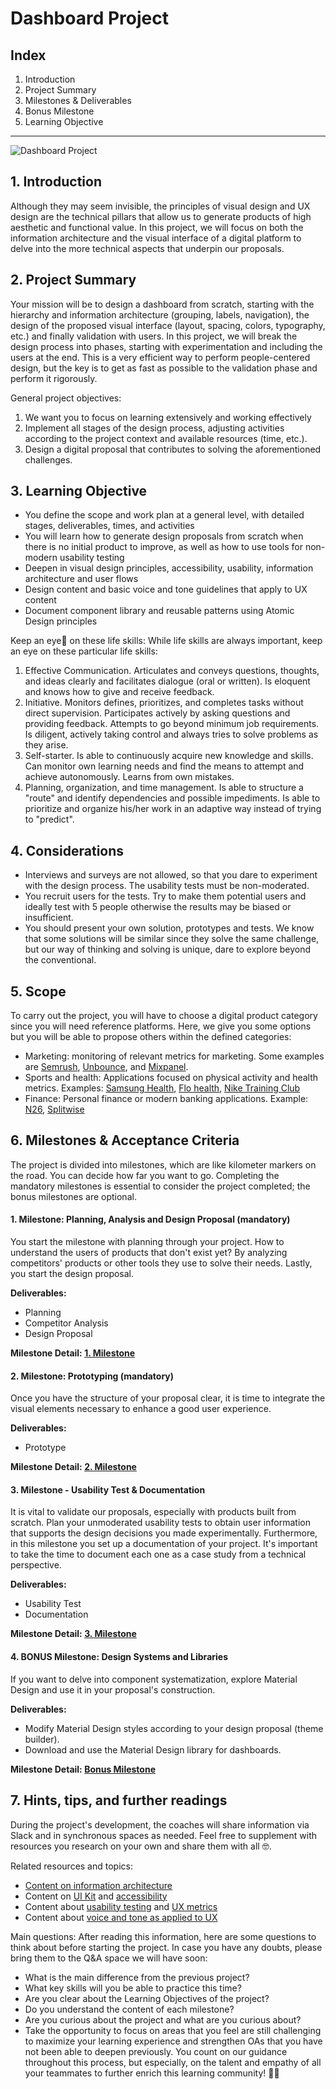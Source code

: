 # Dashboard Project

## Index
1. Introduction
2. Project Summary
3. Milestones & Deliverables
4. Bonus Milestone
5. Learning Objective

----------
![Dashboard Project](https://github.com/ReDI-School/ux_ui_bootcamp/assets/51905839/53453069-07a7-4050-a817-cad4181bba7b)


## 1. Introduction
Although they may seem invisible, the principles of visual design and UX design are the technical pillars that allow us to generate products of high aesthetic and functional value. In this project, we will focus on both the information architecture and the visual interface of a digital platform to delve into the more technical aspects that underpin our proposals.

## 2. Project Summary
Your mission will be to design a dashboard from scratch, starting with the hierarchy and information architecture (grouping, labels, navigation), the design of the proposed visual interface (layout, spacing, colors, typography, etc.) and finally validation with users.
In this project, we will break the design process into phases, starting with experimentation and including the users at the end. This is a very efficient way to perform people-centered design, but the key is to get as fast as possible to the validation phase and perform it rigorously.

General project objectives:
1. We want you to focus on learning extensively and working effectively
2. Implement all stages of the design process, adjusting activities according to the project context and available resources (time, etc.).
3. Design a digital proposal that contributes to solving the aforementioned challenges.

## 3. Learning Objective
- You define the scope and work plan at a general level, with detailed stages, deliverables, times, and activities
- You will learn how to generate design proposals from scratch when there is no initial product to improve, as well as how to use tools for non-modern usability testing
- Deepen in visual design principles, accessibility, usability, information architecture and user flows
- Design content and basic voice and tone guidelines that apply to UX content
- Document component library and reusable patterns using Atomic Design principles 

Keep an eye👀 on these life skills:
While life skills are always important, keep an eye on these particular life skills:
1. Effective Communication. Articulates and conveys questions, thoughts, and ideas clearly and facilitates dialogue (oral or written). Is eloquent and knows how to give and receive feedback.
2. Initiative. Monitors defines, prioritizes, and completes tasks without direct supervision. Participates actively by asking questions and providing feedback. Attempts to go beyond minimum job requirements. Is diligent, actively taking control and always tries to solve problems as they arise.
3. Self-starter. Is able to continuously acquire new knowledge and skills. Can monitor own learning needs and find the means to attempt and achieve autonomously. Learns from own mistakes.
4. Planning, organization, and time management. Is able to structure a "route" and identify dependencies and possible impediments. Is able to prioritize and organize his/her work in an adaptive way instead of trying to "predict".


## 4. Considerations
- Interviews and surveys are not allowed, so that you dare to experiment with the design process. The usability tests must be non-moderated.
- You recruit users for the tests. Try to make them potential users and ideally test with 5 people otherwise the results may be biased or insufficient.
- You should present your own solution, prototypes and tests. We know that some solutions will be similar since they solve the same challenge, but our way of thinking and solving is unique, dare to explore beyond the conventional.

## 5. Scope
To carry out the project, you will have to choose a digital product category since you will need reference platforms. Here, we give you some options but you will be able to propose others within the defined categories:
- Marketing: monitoring of relevant metrics for marketing. Some examples are [Semrush](https://www.semrush.com/), [Unbounce](https://unbounce.com/), and [Mixpanel](https://mixpanel.com/).
- Sports and health: Applications focused on physical activity and health metrics. Examples: [Samsung Health](https://play.google.com/store/apps/details?id=com.sec.android.app.shealth&hl=en&gl=US&pli=1), [Flo health](https://flo.health/de), [Nike Training Club](https://www.nike.com/ntc-app)
- Finance: Personal finance or modern banking applications. Example: [N26](https://n26.com/de-de), [Splitwise](https://www.splitwise.com/)

## 6. Milestones & Acceptance Criteria
The project is divided into milestones, which are like kilometer markers on the road. You can decide how far you want to go. Completing the mandatory milestones is essential to consider the project completed; the bonus milestones are optional.

#### 1. Milestone: Planning, Analysis and Design Proposal (mandatory)  
You start the milestone with planning through your project. How to understand the users of products that don't exist yet? By analyzing competitors' products or other tools they use to solve their needs. Lastly, you start the design proposal.

**Deliverables:**
- Planning
- Competitor Analysis
- Design Proposal

**Milestone Detail: [1. Milestone](https://github.com/ReDI-School/ux_ui_bootcamp/blob/main/projects/03_web_application/1_milestone.md)**

#### 2. Milestone: Prototyping (mandatory)  
Once you have the structure of your proposal clear, it is time to integrate the visual elements necessary to enhance a good user experience.

**Deliverables:**
- Prototype

**Milestone Detail: [2. Milestone](https://github.com/ReDI-School/ux_ui_bootcamp/blob/main/projects/03_web_application/2_milestone.md)**
  

#### 3. Milestone - Usability Test & Documentation
It is vital to validate our proposals, especially with products built from scratch. Plan your unmoderated usability tests to obtain user information that supports the design decisions you made experimentally. Furthermore, in this milestone you set up a documentation of your project. It's important to take the time to document each one as a case study from a technical perspective. 

**Deliverables:**
- Usability Test
- Documentation 

**Milestone Detail: [3. Milestone](https://github.com/ReDI-School/ux_ui_bootcamp/blob/main/projects/03_web_application/3_milestone.md)**

#### 4. BONUS Milestone: Design Systems and Libraries
If you want to delve into component systematization, explore Material Design and use it in your proposal's construction.

**Deliverables:**
- Modify Material Design styles according to your design proposal (theme builder).
- Download and use the Material Design library for dashboards.

**Milestone Detail: [Bonus Milestone](https://github.com/ReDI-School/ux_ui_bootcamp/blob/main/projects/03_web_application/Bonus_milestone.md)** 


## 7. Hints, tips, and further readings
During the project's development, the coaches will share information via Slack and in synchronous spaces as needed. Feel free to supplement with resources you research on your own and share them with all 🤓.

Related resources and topics:
- [Content on information architecture](https://coda.io/d/Bootcamp-UX-Contenido_dqkqk2rV9Z2/Arquitectura-de-la-informacion_suNmQ#_luq24)
- Content on [UI Kit](https://coda.io/d/Bootcamp-UX-Contenido_dqkqk2rV9Z2/UI-kit-y-sistema-de-diseno_suIXG#_luzb-) and [accessibility](https://coda.io/d/Bootcamp-UX-Contenido_dqkqk2rV9Z2/Accesibilidad_suKsx#_luenB)
- Content about [usability testing](https://coda.io/d/Bootcamp-UX-Contenido_dqkqk2rV9Z2/Testeos-con-usuarios_suLAI#_lu1kF) and [UX metrics](https://coda.io/d/Bootcamp-UX-Contenido_dqkqk2rV9Z2/Metricas-de-UX_suhXY#_lu8O8)
- Content about [voice and tone as applied to UX](https://coda.io/d/Bootcamp-UX-Contenido_dqkqk2rV9Z2/Ux-Writing-Ux-Content_sucf6#_lunFr)

Main questions:
After reading this information, here are some questions to think about before starting the project. In case you have any doubts, please bring them to the Q&A space we will have soon:
- What is the main difference from the previous project?
- What key skills will you be able to practice this time?
- Are you clear about the Learning Objectives of the project?
- Do you understand the content of each milestone?
- Are you curious about the project and what are you curious about?
- Take the opportunity to focus on areas that you feel are still challenging to maximize your learning experience and strengthen OAs that you have not been able to deepen previously. You count on our guidance throughout this process, but especially, on the talent and empathy of all your teammates to further enrich this learning community! 🙌💛
